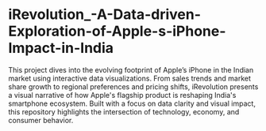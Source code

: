 # iRevolution_-A-Data-driven-Exploration-of-Apple-s-iPhone-Impact-in-India
This project dives into the evolving footprint of Apple’s iPhone in the Indian market using interactive data visualizations. From sales trends and market share growth to regional preferences and pricing shifts, iRevolution presents a visual narrative of how Apple's flagship product is reshaping India's smartphone ecosystem. Built with a focus on data clarity and visual impact, this repository highlights the intersection of technology, economy, and consumer behavior.
